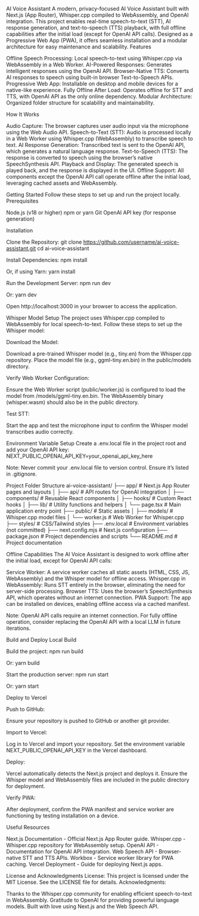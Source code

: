 AI Voice Assistant
A modern, privacy-focused AI Voice Assistant built with Next.js (App Router), Whisper.cpp compiled to WebAssembly, and OpenAI integration. This project enables real-time speech-to-text (STT), AI response generation, and text-to-speech (TTS) playback, with full offline capabilities after the initial load (except for OpenAI API calls). Designed as a Progressive Web App (PWA), it offers seamless installation and a modular architecture for easy maintenance and scalability.
Features

 Offline Speech Processing: Local speech-to-text using Whisper.cpp via WebAssembly in a Web Worker.
 AI-Powered Responses: Generates intelligent responses using the OpenAI API.
 Browser-Native TTS: Converts AI responses to speech using built-in browser Text-to-Speech APIs.
 Progressive Web App: Installable on desktop and mobile devices for a native-like experience.
 Fully Offline After Load: Operates offline for STT and TTS, with OpenAI API as the only online dependency.
 Modular Architecture: Organized folder structure for scalability and maintainability.

How It Works

Audio Capture: The browser captures user audio input via the microphone using the Web Audio API.
Speech-to-Text (STT): Audio is processed locally in a Web Worker using Whisper.cpp (WebAssembly) to transcribe speech to text.
AI Response Generation: Transcribed text is sent to the OpenAI API, which generates a natural language response.
Text-to-Speech (TTS): The response is converted to speech using the browser’s native SpeechSynthesis API.
Playback and Display: The generated speech is played back, and the response is displayed in the UI.
Offline Support: All components except the OpenAI API call operate offline after the initial load, leveraging cached assets and WebAssembly.

Getting Started
Follow these steps to set up and run the project locally.
Prerequisites

Node.js (v18 or higher)
npm or yarn
Git
OpenAI API key (for response generation)

Installation

Clone the Repository:
git clone https://github.com/username/ai-voice-assistant.git
cd ai-voice-assistant


Install Dependencies:
npm install

Or, if using Yarn:
yarn install


Run the Development Server:
npm run dev

Or:
yarn dev


Open http://localhost:3000 in your browser to access the application.


Whisper Model Setup
The project uses Whisper.cpp compiled to WebAssembly for local speech-to-text. Follow these steps to set up the Whisper model:

Download the Model:

Download a pre-trained Whisper model (e.g., tiny.en) from the Whisper.cpp repository.
Place the model file (e.g., ggml-tiny.en.bin) in the public/models directory.


Verify Web Worker Configuration:

Ensure the Web Worker script (public/worker.js) is configured to load the model from /models/ggml-tiny.en.bin.
The WebAssembly binary (whisper.wasm) should also be in the public directory.


Test STT:

Start the app and test the microphone input to confirm the Whisper model transcribes audio correctly.



Environment Variable Setup
Create a .env.local file in the project root and add your OpenAI API key:
NEXT_PUBLIC_OPENAI_API_KEY=your_openai_api_key_here


Note: Never commit your .env.local file to version control. Ensure it’s listed in .gitignore.

Project Folder Structure
ai-voice-assistant/
├── app/                    # Next.js App Router pages and layouts
│   ├── api/                # API routes for OpenAI integration
│   ├── components/         # Reusable React components
│   ├── hooks/              # Custom React hooks
│   ├── lib/                # Utility functions and helpers
│   └── page.tsx            # Main application entry point
├── public/                 # Static assets
│   ├── models/             # Whisper.cpp model files
│   └── worker.js           # Web Worker for Whisper.cpp
├── styles/                 # CSS/Tailwind styles
├── .env.local              # Environment variables (not committed)
├── next.config.mjs         # Next.js configuration
├── package.json            # Project dependencies and scripts
└── README.md               # Project documentation

Offline Capabilities
The AI Voice Assistant is designed to work offline after the initial load, except for OpenAI API calls:

Service Worker: A service worker caches all static assets (HTML, CSS, JS, WebAssembly) and the Whisper model for offline access.
Whisper.cpp in WebAssembly: Runs STT entirely in the browser, eliminating the need for server-side processing.
Browser TTS: Uses the browser’s SpeechSynthesis API, which operates without an internet connection.
PWA Support: The app can be installed on devices, enabling offline access via a cached manifest.


Note: OpenAI API calls require an internet connection. For fully offline operation, consider replacing the OpenAI API with a local LLM in future iterations.

Build and Deploy
Local Build

Build the project:
npm run build

Or:
yarn build


Start the production server:
npm run start

Or:
yarn start



Deploy to Vercel

Push to GitHub:

Ensure your repository is pushed to GitHub or another git provider.


Import to Vercel:

Log in to Vercel and import your repository.
Set the environment variable NEXT_PUBLIC_OPENAI_API_KEY in the Vercel dashboard.


Deploy:

Vercel automatically detects the Next.js project and deploys it.
Ensure the Whisper model and WebAssembly files are included in the public directory for deployment.


Verify PWA:

After deployment, confirm the PWA manifest and service worker are functioning by testing installation on a device.



Useful Resources

Next.js Documentation - Official Next.js App Router guide.
Whisper.cpp - Whisper.cpp repository for WebAssembly setup.
OpenAI API - Documentation for OpenAI API integration.
Web Speech API - Browser-native STT and TTS APIs.
Workbox - Service worker library for PWA caching.
Vercel Deployment - Guide for deploying Next.js apps.

License and Acknowledgments
License: This project is licensed under the MIT License. See the LICENSE file for details.
Acknowledgments:

Thanks to the Whisper.cpp community for enabling efficient speech-to-text in WebAssembly.
Gratitude to OpenAI for providing powerful language models.
Built with love using Next.js and the Web Speech API.
